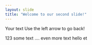 ```yaml
---
layout: slide
title: "Welcome to our second slide!"
---
```

Your text
Use the left arrow to go back!

123
some text
....
even more text
hello 
et
